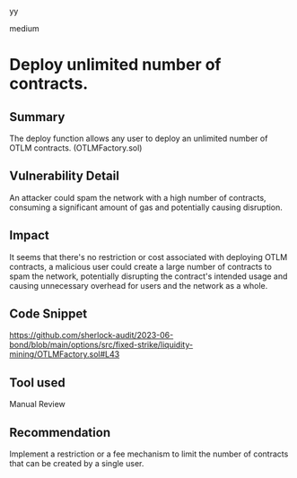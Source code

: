 yy

medium

# Deploy unlimited number of contracts.

## Summary
The deploy function allows any user to deploy an unlimited number of OTLM contracts. (OTLMFactory.sol)

## Vulnerability Detail
An attacker could spam the network with a high number of contracts, consuming a significant amount of gas and potentially causing disruption.

## Impact
It seems that there's no restriction or cost associated with deploying OTLM contracts, a malicious user could create a large number of contracts to spam the network, potentially disrupting the contract's intended usage and causing unnecessary overhead for users and the network as a whole.

## Code Snippet
https://github.com/sherlock-audit/2023-06-bond/blob/main/options/src/fixed-strike/liquidity-mining/OTLMFactory.sol#L43

## Tool used
Manual Review

## Recommendation
Implement a restriction or a fee mechanism to limit the number of contracts that can be created by a single user.